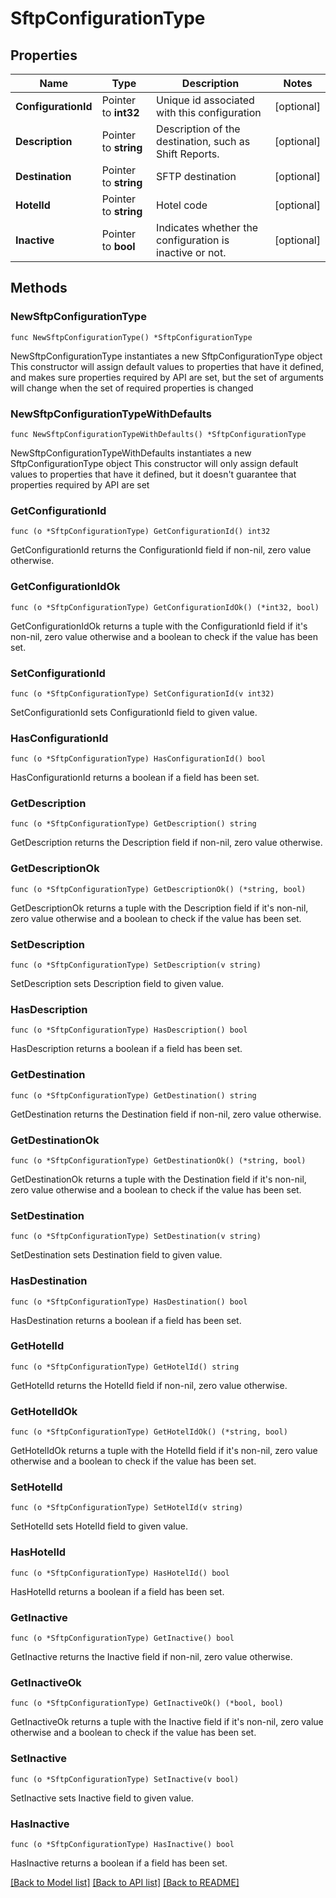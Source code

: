 # SftpConfigurationType

## Properties

Name | Type | Description | Notes
------------ | ------------- | ------------- | -------------
**ConfigurationId** | Pointer to **int32** | Unique id associated with this configuration | [optional] 
**Description** | Pointer to **string** | Description of the destination, such as Shift Reports. | [optional] 
**Destination** | Pointer to **string** | SFTP destination | [optional] 
**HotelId** | Pointer to **string** | Hotel code | [optional] 
**Inactive** | Pointer to **bool** | Indicates whether the configuration is inactive or not. | [optional] 

## Methods

### NewSftpConfigurationType

`func NewSftpConfigurationType() *SftpConfigurationType`

NewSftpConfigurationType instantiates a new SftpConfigurationType object
This constructor will assign default values to properties that have it defined,
and makes sure properties required by API are set, but the set of arguments
will change when the set of required properties is changed

### NewSftpConfigurationTypeWithDefaults

`func NewSftpConfigurationTypeWithDefaults() *SftpConfigurationType`

NewSftpConfigurationTypeWithDefaults instantiates a new SftpConfigurationType object
This constructor will only assign default values to properties that have it defined,
but it doesn't guarantee that properties required by API are set

### GetConfigurationId

`func (o *SftpConfigurationType) GetConfigurationId() int32`

GetConfigurationId returns the ConfigurationId field if non-nil, zero value otherwise.

### GetConfigurationIdOk

`func (o *SftpConfigurationType) GetConfigurationIdOk() (*int32, bool)`

GetConfigurationIdOk returns a tuple with the ConfigurationId field if it's non-nil, zero value otherwise
and a boolean to check if the value has been set.

### SetConfigurationId

`func (o *SftpConfigurationType) SetConfigurationId(v int32)`

SetConfigurationId sets ConfigurationId field to given value.

### HasConfigurationId

`func (o *SftpConfigurationType) HasConfigurationId() bool`

HasConfigurationId returns a boolean if a field has been set.

### GetDescription

`func (o *SftpConfigurationType) GetDescription() string`

GetDescription returns the Description field if non-nil, zero value otherwise.

### GetDescriptionOk

`func (o *SftpConfigurationType) GetDescriptionOk() (*string, bool)`

GetDescriptionOk returns a tuple with the Description field if it's non-nil, zero value otherwise
and a boolean to check if the value has been set.

### SetDescription

`func (o *SftpConfigurationType) SetDescription(v string)`

SetDescription sets Description field to given value.

### HasDescription

`func (o *SftpConfigurationType) HasDescription() bool`

HasDescription returns a boolean if a field has been set.

### GetDestination

`func (o *SftpConfigurationType) GetDestination() string`

GetDestination returns the Destination field if non-nil, zero value otherwise.

### GetDestinationOk

`func (o *SftpConfigurationType) GetDestinationOk() (*string, bool)`

GetDestinationOk returns a tuple with the Destination field if it's non-nil, zero value otherwise
and a boolean to check if the value has been set.

### SetDestination

`func (o *SftpConfigurationType) SetDestination(v string)`

SetDestination sets Destination field to given value.

### HasDestination

`func (o *SftpConfigurationType) HasDestination() bool`

HasDestination returns a boolean if a field has been set.

### GetHotelId

`func (o *SftpConfigurationType) GetHotelId() string`

GetHotelId returns the HotelId field if non-nil, zero value otherwise.

### GetHotelIdOk

`func (o *SftpConfigurationType) GetHotelIdOk() (*string, bool)`

GetHotelIdOk returns a tuple with the HotelId field if it's non-nil, zero value otherwise
and a boolean to check if the value has been set.

### SetHotelId

`func (o *SftpConfigurationType) SetHotelId(v string)`

SetHotelId sets HotelId field to given value.

### HasHotelId

`func (o *SftpConfigurationType) HasHotelId() bool`

HasHotelId returns a boolean if a field has been set.

### GetInactive

`func (o *SftpConfigurationType) GetInactive() bool`

GetInactive returns the Inactive field if non-nil, zero value otherwise.

### GetInactiveOk

`func (o *SftpConfigurationType) GetInactiveOk() (*bool, bool)`

GetInactiveOk returns a tuple with the Inactive field if it's non-nil, zero value otherwise
and a boolean to check if the value has been set.

### SetInactive

`func (o *SftpConfigurationType) SetInactive(v bool)`

SetInactive sets Inactive field to given value.

### HasInactive

`func (o *SftpConfigurationType) HasInactive() bool`

HasInactive returns a boolean if a field has been set.


[[Back to Model list]](../README.md#documentation-for-models) [[Back to API list]](../README.md#documentation-for-api-endpoints) [[Back to README]](../README.md)


